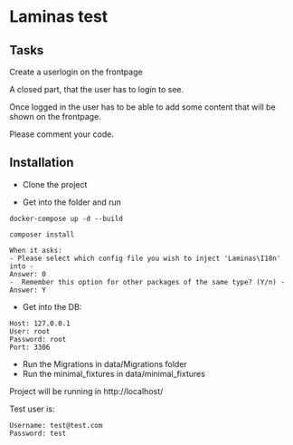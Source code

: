 # Laminas test

## Tasks

Create a userlogin on the frontpage

A closed part, that the user has to login to see.

Once logged in the user has to be able to add some content that will be shown on the frontpage.

Please comment your code.

## Installation

- Clone the project

- Get into the folder and run
```
docker-compose up -d --build

composer install
```
    When it asks:
    - Please select which config file you wish to inject 'Laminas\I18n' into - 
    Answer: 0
    -  Remember this option for other packages of the same type? (Y/n) - 
    Answer: Y

- Get into the DB:
```
Host: 127.0.0.1
User: root
Password: root
Port: 3306
```

- Run the Migrations in data/Migrations folder
- Run the minimal_fixtures in data/minimal_fixtures



Project will be running in http://localhost/

Test user is:

    Username: test@test.com
    Password: test

